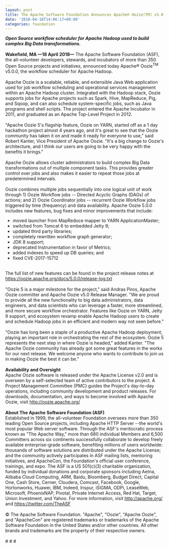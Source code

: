 ```yaml
---
layout: post
title: The Apache Software Foundation Announces Apache® Oozie(TM) v5.0.0
date: '2018-04-18T14:06:17+00:00'
categories: foundation
---
```

<div><strong><em>Open Source workflow scheduler for Apache Hadoop used to build complex Big Data transformations.</em></strong></div> 
  <div><strong><br /></strong></div> 
  <div><strong>Wakefield, MA —18 April 2018—</strong> The Apache Software Foundation (ASF), the all-volunteer developers, stewards, and incubators of more than 350 Open Source projects and initiatives, announced today Apache® Oozie<sup>TM</sup> v5.0.0, the workflow scheduler for Apache Hadoop.</div> 
  <div><br /></div> 
  <div>Apache Oozie is a scalable, reliable, and extensible Java Web application used for job workflow scheduling and operational services management within an Apache Hadoop cluster. Integrated with the Hadoop stack, Oozie supports jobs for Apache projects such as Spark, Hive, MapReduce, Pig, and Sqoop, and can also schedule system-specific jobs, such as Java programs and shell scripts. The project entered the Apache Incubator in 2011, and graduated as an Apache Top-Level Project in 2012.</div> 
  <div><br /></div> 
  <div>&quot;Apache Oozie 5's flagship feature, Oozie on YARN, started off as a 1 day hackathon project almost 4 years ago, and it's great to see that the Oozie community has taken it on and made it ready for everyone to use,&quot; said Robert Kanter, Vice President of Apache Oozie. &quot;It's a big change to Oozie's architecture, and I think our users are going to be very happy with the benefits it brings.&quot;</div> 
  <div><br /></div> 
  <div>Apache Oozie allows cluster administrators to build complex Big Data transformations out of multiple component tasks. This provides greater control over jobs and also makes it easier to repeat those jobs at predetermined intervals.&nbsp;</div> 
  <div><br /></div> 
  <div>Oozie combines multiple jobs sequentially into one logical unit of work through 1) Oozie Workflow jobs -- Directed Acyclic Graphs (DAGs) of actions; and 2) Oozie Coordinator jobs -- recurrent Oozie Workflow jobs triggered by time (frequency) and data availability. Apache Oozie 5.0.0 includes new features, bug fixes and minor improvements that include:</div> 
  <div> 
    <ul> 
      <li>moved launcher from MapReduce mapper to YARN ApplicationMaster;</li> 
      <li>switched from Tomcat 6 to embedded Jetty 9;</li> 
      <li>updated third party libraries;</li> 
      <li>completely rewritten workflow graph generator;</li> 
      <li>JDK 8 support;</li> 
      <li>deprecated Instrumentation in favor of Metrics;</li> 
      <li>added indexes to speed up DB queries; and&nbsp;</li> 
      <li>fixed CVE-2017-15712</li> 
    </ul> 
  </div> 
  <div><br /></div> 
  <div>The full list of new features can be found in the project release notes at <a href="http://oozie.apache.org/">https://oozie.apache.org/docs/5.0.0/release-log.txt</a></div> 
  <div><br /></div> 
  <div>&quot;Oozie 5 is a major milestone for the project,&quot; said Andras Piros, Apache Oozie committer and Apache Oozie v5.0 Release Manager. &quot;We are proud to provide all the new functionality to big data administrators, data engineers, and data scientists who can leverage a faster, more streamlined, and more secure workflow orchestrator. Features like Oozie on YARN, Jetty 9 support, and ecosystem revamp enable Apache Hadoop users to create and schedule Hadoop jobs in an efficient and modern way not seen before.&quot;</div> 
  <div><br /></div> 
  <div>&quot;Oozie has long been a staple of a productive Apache Hadoop deployment, playing an important role in orchestrating the rest of the ecosystem. Oozie 5 represents the next step in where Oozie is headed,&quot; added Kanter. &quot;The Apache Oozie community has already got some great features in the works for our next release. We welcome anyone who wants to contribute to join us in making Oozie the best it can be.&quot;</div> 
  <div><br /></div> 
  <div><strong>Availability and Oversight</strong></div> 
  <div>Apache Oozie software is released under the Apache License v2.0 and is overseen by a self-selected team of active contributors to the project. A Project Management Committee (PMC) guides the Project's day-to-day operations, including community development and product releases. For downloads, documentation, and ways to become involved with Apache Oozie, visit <a href="http://oozie.apache.org/">http://oozie.apache.org/</a></div> 
  <div><br /></div> 
  <div><strong>About The Apache Software Foundation (ASF)</strong></div> 
  <div>Established in 1999, the all-volunteer Foundation oversees more than 350 leading Open Source projects, including Apache HTTP Server --the world's most popular Web server software. Through the ASF's meritocratic process known as &quot;The Apache Way,&quot; more than 680 individual Members and 6,500 Committers across six continents successfully collaborate to develop freely available enterprise-grade software, benefiting millions of users worldwide: thousands of software solutions are distributed under the Apache License; and the community actively participates in ASF mailing lists, mentoring initiatives, and ApacheCon, the Foundation's official user conference, trainings, and expo. The ASF is a US 501(c)(3) charitable organization, funded by individual donations and corporate sponsors including Aetna, Alibaba Cloud Computing, ARM, Baidu, Bloomberg, Budget Direct, Capital One, Cash Store, Cerner, Cloudera, Comcast, Facebook, Google, Hortonworks, Huawei, IBM, Indeed, Inspur, iSIGMA, ODPi, LeaseWeb, Microsoft, PhoenixNAP, Pivotal, Private Internet Access, Red Hat, Target, Union Investment, and Yahoo. For more information, visit <a href="http://apache.org/">http://apache.org/</a> and <a href="https://twitter.com/TheASF">https://twitter.com/TheASF</a></div> 
  <div><br /></div> 
  <div>© The Apache Software Foundation. &quot;Apache&quot;, &quot;Oozie&quot;, &quot;Apache Oozie&quot;, and &quot;ApacheCon&quot; are registered trademarks or trademarks of the Apache Software Foundation in the United States and/or other countries. All other brands and trademarks are the property of their respective owners.</div> 
  <div><br /></div> 
  <div># # #</div>
